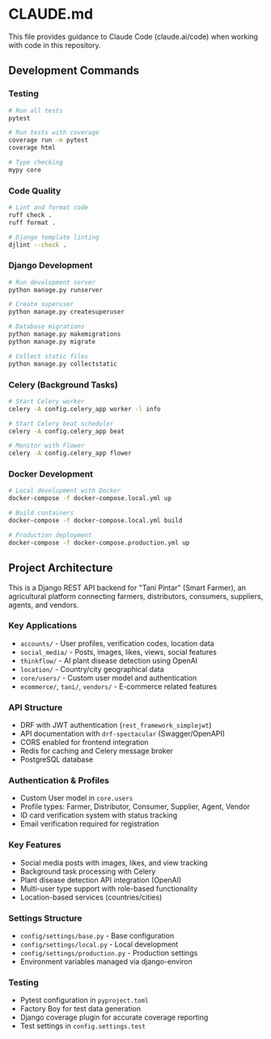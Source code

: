# CLAUDE.md

This file provides guidance to Claude Code (claude.ai/code) when working with code in this repository.

## Development Commands

### Testing
```bash
# Run all tests
pytest

# Run tests with coverage
coverage run -m pytest
coverage html

# Type checking
mypy core
```

### Code Quality
```bash
# Lint and format code
ruff check .
ruff format .

# Django template linting
djlint --check .
```

### Django Development
```bash
# Run development server
python manage.py runserver

# Create superuser
python manage.py createsuperuser

# Database migrations
python manage.py makemigrations
python manage.py migrate

# Collect static files
python manage.py collectstatic
```

### Celery (Background Tasks)
```bash
# Start Celery worker
celery -A config.celery_app worker -l info

# Start Celery beat scheduler
celery -A config.celery_app beat

# Monitor with Flower
celery -A config.celery_app flower
```

### Docker Development
```bash
# Local development with Docker
docker-compose -f docker-compose.local.yml up

# Build containers
docker-compose -f docker-compose.local.yml build

# Production deployment
docker-compose -f docker-compose.production.yml up
```

## Project Architecture

This is a Django REST API backend for "Tani Pintar" (Smart Farmer), an agricultural platform connecting farmers, distributors, consumers, suppliers, agents, and vendors.

### Key Applications
- `accounts/` - User profiles, verification codes, location data
- `social_media/` - Posts, images, likes, views, social features
- `thinkflow/` - AI plant disease detection using OpenAI
- `location/` - Country/city geographical data
- `core/users/` - Custom user model and authentication
- `ecommerce/`, `tani/`, `vendors/` - E-commerce related features

### API Structure
- DRF with JWT authentication (`rest_framework_simplejwt`)
- API documentation with `drf-spectacular` (Swagger/OpenAPI)
- CORS enabled for frontend integration
- Redis for caching and Celery message broker
- PostgreSQL database

### Authentication & Profiles
- Custom User model in `core.users`
- Profile types: Farmer, Distributor, Consumer, Supplier, Agent, Vendor
- ID card verification system with status tracking
- Email verification required for registration

### Key Features
- Social media posts with images, likes, and view tracking
- Background task processing with Celery
- Plant disease detection API integration (OpenAI)
- Multi-user type support with role-based functionality
- Location-based services (countries/cities)

### Settings Structure
- `config/settings/base.py` - Base configuration
- `config/settings/local.py` - Local development
- `config/settings/production.py` - Production settings
- Environment variables managed via django-environ

### Testing
- Pytest configuration in `pyproject.toml`
- Factory Boy for test data generation
- Django coverage plugin for accurate coverage reporting
- Test settings in `config.settings.test`
